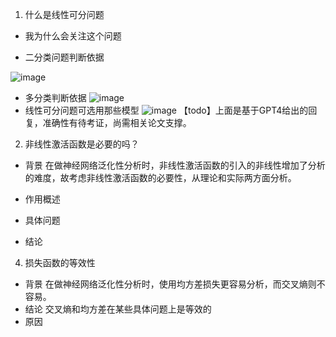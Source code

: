 1. 什么是线性可分问题

- 我为什么会关注这个问题

* 二分类问题判断依据

![image](https://github.com/Chiron-star/chrion.github.io/assets/64126734/a25f02bd-55a1-4579-9aa2-55d784c1a649)
* 多分类判断依据
![image](https://github.com/Chiron-star/chrion.github.io/assets/64126734/2a613714-5781-4476-954f-b23ac62e7747)
* 线性可分问题可选用那些模型
![image](https://github.com/Chiron-star/chrion.github.io/assets/64126734/4b89b7ea-659a-4657-935e-8b413cfd3c1b)
【todo】上面是基于GPT4给出的回复，准确性有待考证，尚需相关论文支撑。
2. 非线性激活函数是必要的吗？

- 背景
在做神经网络泛化性分析时，非线性激活函数的引入的非线性增加了分析的难度，故考虑非线性激活函数的必要性，从理论和实际两方面分析。
-  作用概述

- 具体问题

- 结论

4. 损失函数的等效性

- 背景
在做神经网络泛化性分析时，使用均方差损失更容易分析，而交叉熵则不容易。
- 结论
交叉熵和均方差在某些具体问题上是等效的
- 原因
